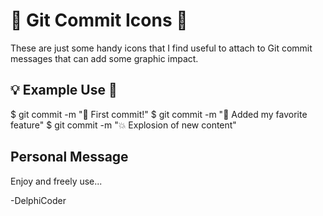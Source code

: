 # 🌟 Git Commit Icons 🌟

These are just some handy icons that I find useful to attach to Git commit messages that can add some graphic impact.

## 💡 Example Use 💭

$ git commit -m "🌟 First commit!"
$ git commit -m "💖 Added my favorite feature"
$ git commit -m "💥 Explosion of new content"

## Personal Message

Enjoy and freely use...

-DelphiCoder
